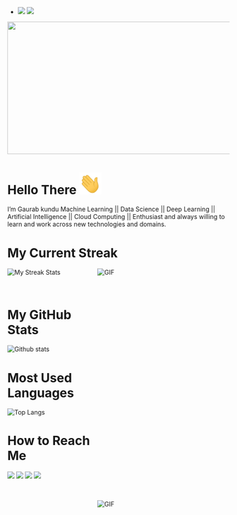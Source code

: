 - <img src="https://media.giphy.com/media/p4NLw3I4U0idi/giphy.gif" width="300"> <img src= "https://media.giphy.com/media/26tn33aiTi1jkl6H6/giphy.gif" width = "390"> 

<img src="https://user-images.githubusercontent.com/86102231/152484018-6eb68d01-6418-4819-8f1e-c5bbee886bd7.gif" width="800" height="300">


# Hello There <img src="https://raw.githubusercontent.com/ABSphreak/ABSphreak/master/gifs/Hi.gif" width="50px">  

I’m Gaurab kundu  Machine Learning || Data Science || Deep Learning || Artificial Intelligence || Cloud Computing || Enthusiast and always willing to learn and work across new technologies and domains. 



# My Current Streak
![My Streak Stats](https://github-readme-streak-stats.herokuapp.com/?user=GaurabKundu1&theme=vision-friendly-light) <img align="right" alt="GIF" height="525" width="300" src="https://static.wikia.nocookie.net/minecraftcreepypasta/images/b/b6/5-asciiguy-red.gif/revision/latest?cb=20180523023848" />

<br />

# My GitHub Stats 

![Github stats](https://github-readme-stats.vercel.app/api?username=GaurabKundu1&show_icons=true)

# Most Used Languages


![Top Langs](https://github-readme-stats.vercel.app/api/top-langs/?username=GaurabKundu1) <img align="right" alt="GIF"  height="240"  width="300" src="https://user-images.githubusercontent.com/86102231/152539739-c63a7b2b-6171-4c02-8e05-352d90bebf9d.gif" />






<!-- Social -->

# How to Reach Me
<p align='left'> 
<a href = "https://www.linkedin.com/in/gaurab-kundu-020803/"><img src="https://img.icons8.com/cute-clipart/45/000000/linkedin.png"/></a>
<a href = "https://twitter.com/GaurabKundu6"><img src="https://img.icons8.com/cotton/45/000000/twitter.png"/></a>
<a href = "https://www.instagram.com/gaurabkundu7"><img src="https://img.icons8.com/color/45/000000/instagram-new.png"/></a>
<a href = "https://www.facebook.com/gaurab.kundu.127"><img src="https://img.icons8.com/fluent/48/000000/facebook-new.png"/></a>

</p>



<!---
GaurabKundu1/GaurabKundu1 is a ✨ special ✨ repository because its `README.md` (this file) appears on your GitHub profile.
You can click the Preview link to take a look at your changes.
--->
